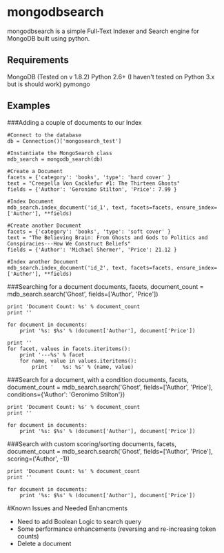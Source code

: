 mongodbsearch
=============

mongodbsearch is a simple Full-Text Indexer and Search engine for MongoDB built using python.

Requirements
------------

MongoDB (Tested on v 1.8.2)
Python 2.6+ (I haven't tested on Python 3.x but is should work)
pymongo

Examples
--------

###Adding a couple of documents to our Index

    #Connect to the database
    db = Connection()['mongosearch_test']

    #Instantiate the MongoSearch class
    mdb_search = mongodb_search(db)

    #Create a Document
    facets = {'category': 'books', 'type': 'hard cover' }
    text = "Creepella Von Cacklefur #1: The Thirteen Ghosts"
    fields = {'Author': 'Geronimo Stilton', 'Price': 7.99 }
    
    #Index Document
    mdb_search.index_document('id_1', text, facets=facets, ensure_index=['Author'], **fields)

    #Create another Document
    facets = {'category': 'books', 'type': 'soft cover' }
    text = "The Believing Brain: From Ghosts and Gods to Politics and Conspiracies---How We Construct Beliefs"
    fields = {'Author': 'Michael Shermer', 'Price': 21.12 }

    #Index another Document
    mdb_search.index_document('id_2', text, facets=facets, ensure_index=['Author'], **fields)
    
###Searching for a document
    documents, facets, document_count = mdb_search.search('Ghost', fields=['Author', 'Price'])
    
    print 'Document Count: %s' % document_count
    print ''

    for document in documents:
        print '%s: $%s' % (document['Author'], document['Price'])

    print ''
    for facet, values in facets.iteritems():
        print '---%s' % facet
        for name, value in values.iteritems():
            print '   %s: %s' % (name, value)

###Search for a document, with a condition
    documents, facets, document_count = mdb_search.search('Ghost', fields=['Author', 'Price'], 
                                                          conditions={'Author': 'Geronimo Stilton'})

    print 'Document Count: %s' % document_count
    print ''

    for document in documents:
        print '%s: $%s' % (document['Author'], document['Price'])
            
###Search with custom scoring/sorting
    documents, facets, document_count = mdb_search.search('Ghost', fields=['Author', 'Price'], scoring=('Author', -1))

    print 'Document Count: %s' % document_count
    print ''

    for document in documents:
        print '%s: $%s' % (document['Author'], document['Price'])      
    
#Known Issues and Needed Enhancments
- Need to add Boolean Logic to search query
- Some performance enhancements (reversing and re-increasing token counts)
- Delete a document
    
    
